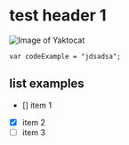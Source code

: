 # test header 1
![Image of Yaktocat](https://octodex.github.com/images/yaktocat.png)

```
var codeExample = "jdsadsa";
```
## list examples
- [] item 1
- [x] item 2
- [ ] item 3 
